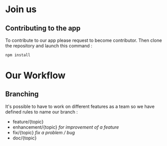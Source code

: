 # Join us
## Contributing to the app
To contribute to our app please request to become contributor. 
Then clone the repository and launch this command :
```sh
npm install
```

# Our Workflow
## Branching
It's possible to have to work on different features as a team so we have defined rules to name our branch :
- feature/{topic}
- enhancement/{topic} *for improvement of a feature*
- fix/{topic} *fix a problem / bug*
- doc/{topic}